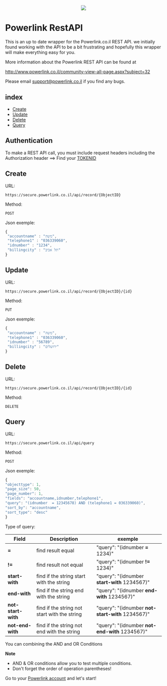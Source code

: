 <h1 align="center"><img src="http://www.powerlink.co.il/blog/wp-content/uploads/2015/07/PowerlinkLOGO1.png"></h1>

# Powerlink RestAPI

This is an up to date wrapper for the Powerlink.co.il REST API. 
we initially found working with the API to be a bit frustrating and hopefully this wrapper will make everything easy for you.

More information about the Powerlink REST API can be found at

http://www.powerlink.co.il/community-view-all-page.aspx?subject=32

Please email support@powerlink.co.il if you find any bugs.

## index

+ <a href="#create">Create</a>
+ <a href="#update">Update</a>
+ <a href="#delete">Delete</a>
+ <a href="#query">Query</a>


## Authentication
To make a REST API call, you must include request headers including the Authorization header ==>
Find your <a href="https://secure.powerlink.co.il/workpad/admin/leadform.aspx">TOKENID<a/>

## Create

URL: 
```
https://secure.powerlink.co.il/api/record/{ObjectID}
```
Method: 
```
POST
```
Json exemple:
```javascript
{
 "accountname" : "משה",
 "telephone1" : "036339060",
 "idnumber" : "1234",
 "billingcity" : "תל אביב"
}
```


## Update

URL: 
```
https://secure.powerlink.co.il/api/record/{ObjectID}/{id}
```
Method: 
```
PUT
```
Json exemple:
```javascript
{
 "accountname" : "משה",
 "telephone1" : "036339060",
 "idnumber" : "56789",
 "billingcity" : "ירושלים"
}
```

## Delete

URL: 
```
https://secure.powerlink.co.il/api/record/{ObjectID}/{id}
```
Method: 
```
DELETE
```

## Query

URL: 
```
https://secure.powerlink.co.il/api/query
```
Method: 
```
POST
```

Json exemple:
```javascript
{
"objecttype": 1,
"page_size": 50,
"page_number": 1,
"fields": "accountname,idnumber,telephone1",
"query": "(idnumber  = 12345678) AND (telephone1 = 036339060)",
"sort_by": "accountname",
"sort_type": "desc"
} 
```

Type of query:

Field | Description | exemple
------|------------ | --------------------
**=** | find result equal | "query": "(idnumber  **=** 1234)"
**!=** | find result not equal | "query": "(idnumber  **!=** 1234)"
**start-with** | find if the string start with the string |  "query": "(idnumber **start-with** 1234567)"
**end-with** | find if the string end with the string | "query": "(idnumber **end-with** 1234567)"
**not-start-with** | find if the string not start with the string | "query": "(idnumber **not-start-with** 1234567)"
**not-end-with** | find if the string not end with the string | "query": "(idnumber **not-end-with** 1234567)"

You can combining the AND and OR Conditions

**Note**

+ AND & OR conditions allow you to test multiple conditions.
+ Don't forget the order of operation parentheses!

 Go to your <a href="http://powerlink.co.il">Powerlink account</a> and let's start!
